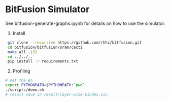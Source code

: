 # BitFusion Simulator

See bitfusion-generate-graphs.ipynb for details on how to use the simulator.

1. Install
 
```bash
 git clone --recursive https://github.com/rhhc/bitfusion.git
 cd bitfusion/bitfusion/sram/cacti
 make all -j32
 cd ../../..
 pip install -r requirements.txt
```

2. Profiling

 ```bash
 # set the en
 export PYTHONPATH=$PYTHONPATH:`pwd`
 ./scripts/demo.sh
 # result save in result/layer-wise-$index.csv
 ```

